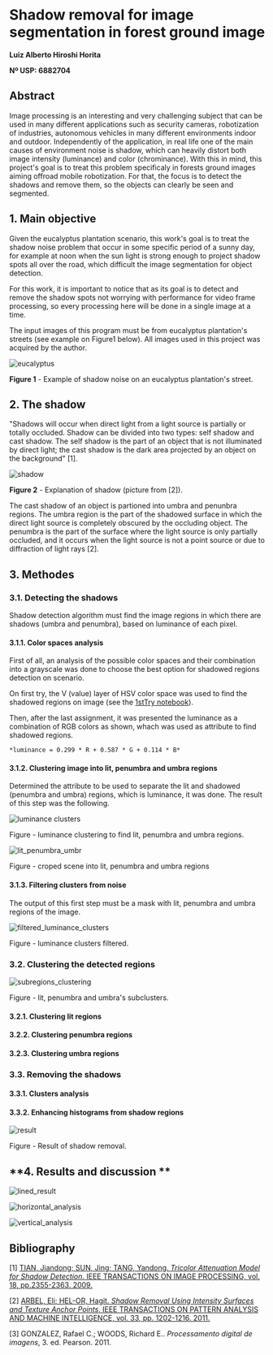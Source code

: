 # **Shadow removal for image segmentation in forest ground image**

**Luiz Alberto Hiroshi Horita**

**Nº USP: 6882704**

## **Abstract**

Image processing is an interesting and very challenging subject that can be used in many different applications such as security cameras, robotization of industries, autonomous vehicles in many different environments indoor and outdoor. Independently of the application, in real life one of the main causes of environment noise is shadow, which can heavily distort both image intensity (luminance) and color (chrominance). With this in mind, this project's goal is to treat this problem specificaly in forests ground images aiming offroad mobile robotization. For that, the focus is to detect the shadows and remove them, so the objects can clearly be seen and segmented.

## **1. Main objective**

Given the eucalyptus plantation scenario, this work's goal is to treat the shadow noise problem that occur in some specific period of a sunny day, for example at noon when the sun light is strong enough to project shadow spots all over the road, which difficult the image segmentation for object detection.

For this work, it is important to notice that as its goal is to detect and remove the shadow spots not worrying with performance for video frame processing, so every processing here will be done in a single image at a time.

The input images of this program must be from eucalyptus plantation's streets (see example on Figure1 below). All images used in this project was acquired by the author.

![eucalyptus](/images/shadowE.jpg)

**Figure 1** - Example of shadow noise on an eucalyptus plantation's street.

## **2. The shadow**

"Shadows will occur when direct light from a light source is partially or totally occluded. Shadow can be divided into two types: self shadow and cast shadow.
The self shadow is the part of an object that is not illuminated by direct light; the cast shadow is the dark area projected by an object on the background" [1].

![shadow](/bibliography/shadow_explanation.jpg)

**Figure 2** - Explanation of shadow (picture from [2]).

The cast shadow of an object is partioned into umbra and penunbra regions. The umbra region is the part of the shadowed surface in which the direct light source is completely obscured by the occluding object. The penumbra is the part of the surface where the light source is only partially occluded, and it occurs when the light source is not a point source or due to diffraction of light rays [2].

## **3. Methodes**

### **3.1. Detecting the shadows**

Shadow detection algorithm must find the image regions in which there are shadows (umbra and penumbra), based on luminance of each pixel.

#### **3.1.1. Color spaces analysis**

First of all, an analysis of the possible color spaces and their combination into a grayscale was done to choose the best option for shadowed regions detection on scenario.

On first try, the V (value) layer of HSV color space was used to find the shadowed regions on image (see the [1stTry notebook](./notebook/1stTry.ipynb)).

Then, after the last assignment, it was presented the luminance as a combination of RGB colors as shown, whach was used as attribute to find shadowed regions.

    *luminance = 0.299 * R + 0.587 * G + 0.114 * B*

#### **3.1.2. Clustering image into lit, penumbra and umbra regions**

Determined the attribute to be used to separate the lit and shadowed (penumbra and umbra) regions, which is luminance, it was done. The result of this step was the following.

![luminance clusters](./notebook/3rdTry_luminance_clusters.png)

Figure - luminance clustering to find lit, penumbra and umbra regions.

![lit_penumbra_umbr](./notebook/lit_penumbra_umbra.png)

Figure - croped scene into lit, penumbra and umbra regions

#### **3.1.3. Filtering clusters from noise**

The output of this first step must be a mask with lit, penumbra and umbra regions of the image.

![filtered_luminance_clusters](./notebook/filtered_luminance_clusters.png)

Figure - luminance clusters filtered.

### **3.2. Clustering the detected regions**

![subregions_clustering](./notebook/4thTry_subregions_clustering.png)

Figure - lit, penumbra and umbra's subclusters.

#### **3.2.1. Clustering lit regions**



#### **3.2.2. Clustering penumbra regions**



#### **3.2.3. Clustering umbra regions**



### **3.3. Removing the shadows**

<!-- Once the shadow regions are found, it is possible to restore them as if there is no shadow in the scenario. -->

#### **3.3.1. Clusters analysis**



#### **3.3.2. Enhancing histograms from shadow regions**

![result](./notebook/resulting_shadow_removal.png)

Figure - Result of shadow removal.

<!-- With this in mind, it is necessary to:
- analyse the color in non-shadowed regions;
- re-ranging the shadowed region's color intensities;
- filter to remove the edges between the unshadowed regions and the non-shadowed regions. -->
<!-- enhance them by reranging the pixel intensities according to non-shadow regions histogram. -->

## **4. Results and discussion **

![lined_result](./notebook/lined_results.png)

![horizontal_analysis](./notebook/horiontal_analysis.png)

![vertical_analysis](./notebook/vertical_analysis.png)

## **Bibliography**
[1] [TIAN, Jiandong; SUN, Jing; TANG, Yandong. *Tricolor Attenuation Model for Shadow Detection*. IEEE TRANSACTIONS ON IMAGE PROCESSING, vol. 18, pp.2355-2363. 2009.](/bibliography/Tricolor_Attenuation_Model_for_Shadow_Detection.pdf)

[2] [ARBEL, Eli; HEL-OR, Hagit. *Shadow Removal Using Intensity Surfaces and Texture Anchor Points*. IEEE TRANSACTIONS ON PATTERN ANALYSIS AND MACHINE INTELLIGENCE, vol. 33, pp. 1202-1216. 2011.](bibliography/Shadow_Removal_Using_Intensity_Surfaces_and_Texture_Anchor_Points.pdf)

[3] GONZALEZ, Rafael C.; WOODS, Richard E.. *Processamento digital de imagens*, 3. ed. Pearson. 2011.